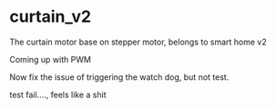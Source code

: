 # curtain_v2
The curtain motor base on stepper motor, belongs to smart home v2

Coming up with PWM

Now fix the issue of triggering the watch dog, but not test.

test fail...., feels like a shit


